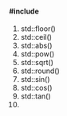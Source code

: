 #### #include <cmath>
1. std::floor()
2. std::ceil()
3. std::abs()
4. std::pow()
5. std::sqrt()
6. std::round()
7. std::sin()
8. std::cos()
9. std::tan()
10.
